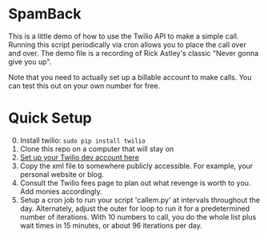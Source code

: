 # SpamBack
This is a little demo of how to use the Twilio API to make a simple call.
Running this script periodically via cron allows you to place the call over
and over.  The demo file is a recording of Rick Astley's classic "Never gonna
give you up".

Note that you need to actually set up a billable account to make calls.  You can
test this out on your own number for free.

# Quick Setup
0. Install twilio: ```sudo pip install twilio```
1. Clone this repo on a computer that will stay on
2. [Set up your Twilio dev account here](https://www.twilio.com/)
3. Copy the xml file to somewhere publicly accessible.  For example, your personal website or blog.
4. Consult the Twilio fees page to plan out what revenge is worth to you.  Add monies accordingly.
5. Setup a cron job to run your script 'callem.py' at intervals throughout the day.  Alternately, adjust the outer for loop to run it for a predetermined number of iterations.  With 10 numbers to call, you do the whole list plus wait times in 15 minutes, or about 96 iterations per day.
